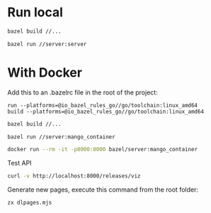 # Run local

```sh
bazel build //...
```

```sh
bazel run //server:server
```
# With Docker

Add this to an .bazelrc file in the root of the project:

```
run --platforms=@io_bazel_rules_go//go/toolchain:linux_amd64
build --platforms=@io_bazel_rules_go//go/toolchain:linux_amd64
```

```sh
bazel build //...
```

```sh
bazel run //server:mango_container
```

```sh
docker run --rm -it -p8000:8000 bazel/server:mango_container
```

Test API

```sh
curl -v http://localhost:8000/releases/viz
```

Generate new pages, execute this command from the root folder:

```sh
zx dlpages.mjs
```
